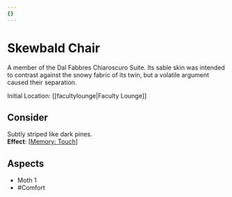 ```yaml
---
{}
---
```

# Skewbald Chair
A member of the Dal Fabbres Chiaroscuro Suite. Its sable skin was intended to contrast against the snowy fabric of its twin, but a volatile argument caused their separation.

Initial Location: [[facultylounge|Faculty Lounge]]
## Consider
Subtly striped like dark pines.
<br>**Effect**: [[Memory: Touch](https://uadaf.theevilroot.xyz/rowenarium/element/mem.touch)]
## Aspects
- Moth 1
- #Comfort